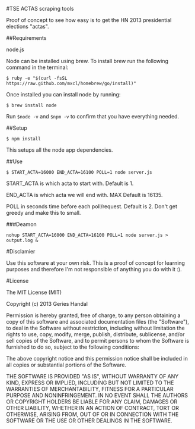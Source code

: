 #TSE ACTAS scraping tools

Proof of concept to see how easy is to get the HN 2013 presidential elections "actas".

##Requirements

node.js

Node can be installed using brew. To install brew run the following command in the terminal:

`$ ruby -e "$(curl -fsSL https://raw.github.com/mxcl/homebrew/go/install)"`

Once installed you can install node by running:

`$ brew install node`

Run `$node -v` and `$npm -v` to confirm that you have everything needed.

##Setup

`$ npm install`

This setups all the node app dependencies.

##Use


`$ START_ACTA=16000 END_ACTA=16100 POLL=1 node server.js`

START_ACTA is which acta to start with. Default is 1.

END_ACTA is which acta we will end with. MAX Default is 16135.

POLL in seconds time before each poll/request. Default is 2. Don't get greedy and make this to small.

###Deamon

`nohup START_ACTA=16000 END_ACTA=16100 POLL=1 node server.js > output.log &`

#Disclamier

Use this software at your own risk. This is a proof of concept for learning purposes and therefore I'm not responsible
of anything you do with it :).


#License

The MIT License (MIT)

Copyright (c) 2013 Geries Handal

Permission is hereby granted, free of charge, to any person obtaining a copy
of this software and associated documentation files (the "Software"), to deal
in the Software without restriction, including without limitation the rights
to use, copy, modify, merge, publish, distribute, sublicense, and/or sell
copies of the Software, and to permit persons to whom the Software is
furnished to do so, subject to the following conditions:

The above copyright notice and this permission notice shall be included in
all copies or substantial portions of the Software.

THE SOFTWARE IS PROVIDED "AS IS", WITHOUT WARRANTY OF ANY KIND, EXPRESS OR
IMPLIED, INCLUDING BUT NOT LIMITED TO THE WARRANTIES OF MERCHANTABILITY,
FITNESS FOR A PARTICULAR PURPOSE AND NONINFRINGEMENT. IN NO EVENT SHALL THE
AUTHORS OR COPYRIGHT HOLDERS BE LIABLE FOR ANY CLAIM, DAMAGES OR OTHER
LIABILITY, WHETHER IN AN ACTION OF CONTRACT, TORT OR OTHERWISE, ARISING FROM,
OUT OF OR IN CONNECTION WITH THE SOFTWARE OR THE USE OR OTHER DEALINGS IN
THE SOFTWARE.




